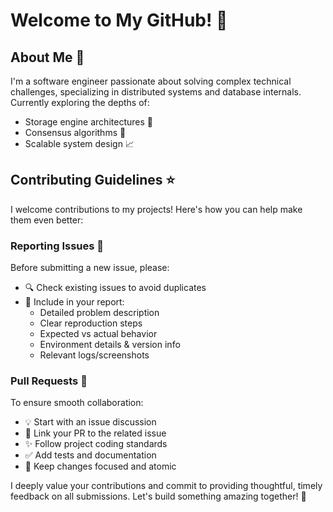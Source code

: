 # Welcome to My GitHub! 👋

## About Me 🚀

I'm a software engineer passionate about solving complex technical challenges, specializing in distributed systems and database internals. Currently exploring the depths of:
- Storage engine architectures 💾
- Consensus algorithms 🔄
- Scalable system design 📈

## Contributing Guidelines ⭐

I welcome contributions to my projects! Here's how you can help make them even better:

### Reporting Issues 🐛

Before submitting a new issue, please:
- 🔍 Check existing issues to avoid duplicates
- 📝 Include in your report:
  - Detailed problem description
  - Clear reproduction steps
  - Expected vs actual behavior
  - Environment details & version info
  - Relevant logs/screenshots

### Pull Requests 🌟

To ensure smooth collaboration:
- 💡 Start with an issue discussion
- 🔗 Link your PR to the related issue
- ✨ Follow project coding standards
- ✅ Add tests and documentation
- 🎯 Keep changes focused and atomic

I deeply value your contributions and commit to providing thoughtful, timely feedback on all submissions. Let's build something amazing together! 🚀
